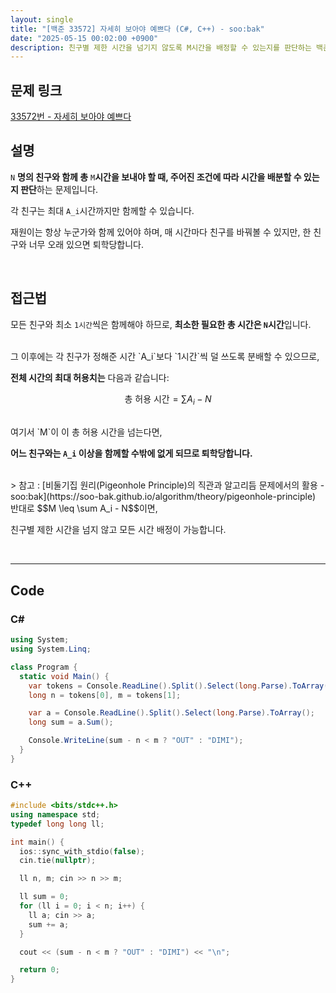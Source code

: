 ```yaml
---
layout: single
title: "[백준 33572] 자세히 보아야 예쁘다 (C#, C++) - soo:bak"
date: "2025-05-15 00:02:00 +0900"
description: 친구별 제한 시간을 넘기지 않도록 M시간을 배정할 수 있는지를 판단하는 백준 33572번 자세히 보아야 예쁘다 문제의 C# 및 C++ 풀이 및 해설
---
```


## 문제 링크
[33572번 - 자세히 보아야 예쁘다](https://www.acmicpc.net/problem/33572)

## 설명
`N` **명의 친구와 함께 총** `M`**시간을 보내야 할 때, 주어진 조건에 따라 시간을 배분할 수 있는지 판단**하는 문제입니다.

각 친구는 최대 `A_i`시간까지만 함께할 수 있습니다.

재원이는 항상 누군가와 함께 있어야 하며, 매 시간마다 친구를 바꿔볼 수 있지만, 한 친구와 너무 오래 있으면 퇴학당합니다.

<br>

## 접근법

모든 친구와 최소 `1시간`씩은 함께해야 하므로, **최소한 필요한 총 시간은 `N`시간**입니다.

<br>
그 이후에는 각 친구가 정해준 시간 `A_i`보다 `1시간`씩 덜 쓰도록 분배할 수 있으므로,

**전체 시간의 최대 허용치는** 다음과 같습니다:

$$
	\text{총 허용 시간} = \sum A_i - N
$$

<br>
여기서 `M`이 이 총 허용 시간을 넘는다면,

**어느 친구와는 `A_i` 이상을 함께할 수밖에 없게 되므로 퇴학당합니다.**

<br>
> 참고 : [비둘기집 원리(Pigeonhole Principle)의 직관과 알고리듬 문제에서의 활용 - soo:bak](https://soo-bak.github.io/algorithm/theory/pigeonhole-principle)

<br>
반대로 $$M \leq \sum A_i - N$$이면,

친구별 제한 시간을 넘지 않고 모든 시간 배정이 가능합니다.

<br>

---

## Code

### C#

```csharp
using System;
using System.Linq;

class Program {
  static void Main() {
    var tokens = Console.ReadLine().Split().Select(long.Parse).ToArray();
    long n = tokens[0], m = tokens[1];

    var a = Console.ReadLine().Split().Select(long.Parse).ToArray();
    long sum = a.Sum();

    Console.WriteLine(sum - n < m ? "OUT" : "DIMI");
  }
}
```

### C++

```cpp
#include <bits/stdc++.h>
using namespace std;
typedef long long ll;

int main() {
  ios::sync_with_stdio(false);
  cin.tie(nullptr);

  ll n, m; cin >> n >> m;

  ll sum = 0;
  for (ll i = 0; i < n; i++) {
    ll a; cin >> a;
    sum += a;
  }

  cout << (sum - n < m ? "OUT" : "DIMI") << "\n";

  return 0;
}
```
